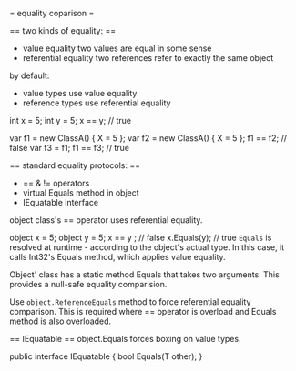 = equality coparison =

== two kinds of equality: ==
* value equality
two values are equal in some sense
* referential equality
two references refer to exactly the same object

by default:
* value types use value equality
* reference types use referential equality

int x = 5;
int y = 5;
x == y; // true

var f1 = new ClassA() { X = 5 };
var f2 = new ClassA() { X = 5 };
f1 == f2; // false
var f3 = f1;
f1 == f3; // true


== standard equality protocols: ==
* == & != operators
* virtual Equals method in object
* IEquatable<T> interface

object class's == operator uses referential equality.

object x = 5;
object y = 5;
x == y ; // false
x.Equals(y); // true
`Equals` is resolved at runtime - according to the object's actual type. In this case, it calls Int32's Equals method, which applies value equality.


Object' class has a static method Equals that takes two arguments. This provides a null-safe equality comparision.


Use `object.ReferenceEquals` method to force referential equality comparison. This is required where == operator is overload and Equals method is also overloaded.

== IEquatable<T> ==
object.Equals forces boxing on value types.

public interface IEquatable<T>
{
  bool Equals(T other);
}
